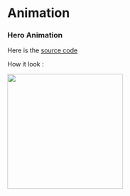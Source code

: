 # Animation

### Hero Animation




Here is the [source code](https://github.com/kmalmaulana/PraxisAcademy/blob/master/novice/02-02/stateless_widget/lib/main.dart)

How it look :

<img src="images/stateless_widgets.png" width="260">


